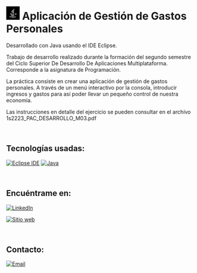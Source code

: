 # [![PAC_Ap_Gest_Gastos](https://github.com/Zafion/PAC_Ap_Gest_Gastos/blob/main/recursos/java_36.png)](https://github.com/Zafion/PAC_Ap_Gest_Gastos) Aplicación de Gestión de Gastos Personales

Desarrollado con Java usando el IDE Eclipse.

Trabajo de desarrollo realizado durante la formación del segundo semestre del Ciclo Superior De Desarrollo De Aplicaciones Multiplataforma.
Corresponde a la asignatura de Programación.

La práctica consiste en crear una aplicación de gestión de gastos personales. A través de un menú interactivo por la consola, introducir ingresos y gastos para así poder llevar un pequeño control de nuestra economía.

Las instrucciones en detalle del ejercicio se pueden consultar en el archívo 1s2223_PAC_DESARROLLO_M03.pdf

</br>

## Tecnologías usadas:

[![Eclipse IDE](https://img.shields.io/badge/Eclipse_IDE-2C2255?style=for-the-badge&logo=eclipse&logoColor=white&labelColor=101010)]()
[![Java](https://img.shields.io/badge/Java-007396?style=for-the-badge&logo=java&logoColor=white&labelColor=101010)]()

</br>

## Encuéntrame en:

[![LinkedIn](https://img.shields.io/badge/LinkedIn-Jose_Luis_Montanana_Llopis-0077B5?style=for-the-badge&logo=linkedin&logoColor=white&labelColor=101010)](https://www.linkedin.com/in/jose-luis-monta%C3%B1ana-llopis-116941172/)

[![Sitio web](https://img.shields.io/badge/zafion.github.io-4CAF50?style=for-the-badge&logo=google-chrome&logoColor=white&labelColor=101010)](https://zafion.github.io/)

</br>

## Contacto:

[![Email](https://img.shields.io/badge/Email-email_personal-D14836?style=for-the-badge&logo=gmail&logoColor=white&labelColor=101010)](mailto:zafion@gmail.com)

</br>